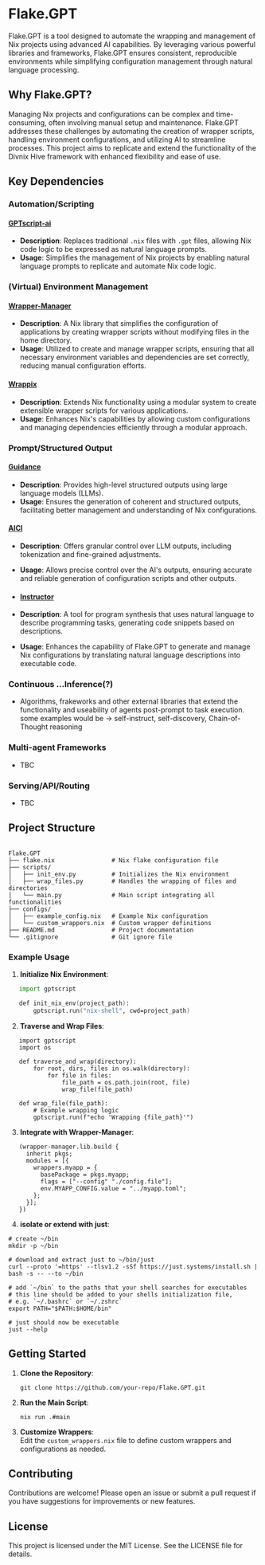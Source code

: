 # Flake.GPT  

Flake.GPT is a tool designed to automate the wrapping and management of Nix projects using advanced AI capabilities. By leveraging various powerful libraries and frameworks, Flake.GPT ensures consistent, reproducible environments while simplifying configuration management through natural language processing.  

## Why Flake.GPT?  

Managing Nix projects and configurations can be complex and time-consuming, often involving manual setup and maintenance. Flake.GPT addresses these challenges by automating the creation of wrapper scripts, handling environment configurations, and utilizing AI to streamline processes. This project aims to replicate and extend the functionality of the Divnix Hive framework with enhanced flexibility and ease of use.  

## Key Dependencies  

### Automation/Scripting

#### [GPTscript-ai](https://github.com/gptscript-ai/gptscript)  
- **Description**: Replaces traditional `.nix` files with `.gpt` files, allowing Nix code logic to be expressed as natural language prompts.  
- **Usage**: Simplifies the management of Nix projects by enabling natural language prompts to replicate and automate Nix code logic.  

### (Virtual) Environment Management

#### [Wrapper-Manager](https://github.com/viperML/wrapper-manager)  
- **Description**: A Nix library that simplifies the configuration of applications by creating wrapper scripts without modifying files in the home directory.  
- **Usage**: Utilized to create and manage wrapper scripts, ensuring that all necessary environment variables and dependencies are set correctly, reducing manual configuration efforts.  

#### [Wrappix](https://github.com/zackattackz/wrappix)  
- **Description**: Extends Nix functionality using a modular system to create extensible wrapper scripts for various applications.  
- **Usage**: Enhances Nix's capabilities by allowing custom configurations and managing dependencies efficiently through a modular approach.  

### Prompt/Structured Output

#### [Guidance](https://github.com/guidance-ai/guidance)  
- **Description**: Provides high-level structured outputs using large language models (LLMs).  
- **Usage**: Ensures the generation of coherent and structured outputs, facilitating better management and understanding of Nix configurations.  

#### [AICI](https://www.microsoft.com/en-us/research/project/aici/)  
- **Description**: Offers granular control over LLM outputs, including tokenization and fine-grained adjustments.  
- **Usage**: Allows precise control over the AI's outputs, ensuring accurate and reliable generation of configuration scripts and other outputs.

- #### [Instructor](https://github.com/jxnl/instructor)
- **Description**: A tool for program synthesis that uses natural language to describe programming tasks, generating code snippets based on descriptions.
- **Usage**: Enhances the capability of Flake.GPT to generate and manage Nix configurations by translating natural language descriptions into executable code.

### Continuous ...Inference(?)
- Algorithms, frakeworks and other external libraries that extend the functionality and useability of agents post-prompt to task execution. some examples would be -> self-instruct, self-discovery, Chain-of-Thought reasoning

### Multi-agent Frameworks
- TBC

### Serving/API/Routing
- TBC

## Project Structure  

```shell

Flake.GPT
├── flake.nix                # Nix flake configuration file
├── scripts/
│   ├── init_env.py          # Initializes the Nix environment
│   ├── wrap_files.py        # Handles the wrapping of files and directories
│   └── main.py              # Main script integrating all functionalities
├── configs/
│   ├── example_config.nix   # Example Nix configuration
│   └── custom_wrappers.nix  # Custom wrapper definitions
├── README.md                # Project documentation
└── .gitignore               # Git ignore file  

```  

### Example Usage  

1. **Initialize Nix Environment**:  
```nix  
   import gptscript  

   def init_nix_env(project_path):
       gptscript.run("nix-shell", cwd=project_path)
```

2. **Traverse and Wrap Files**:
```go-lang
   import gptscript
   import os

   def traverse_and_wrap(directory):
       for root, dirs, files in os.walk(directory):
           for file in files:
               file_path = os.path.join(root, file)
               wrap_file(file_path)

   def wrap_file(file_path):
       # Example wrapping logic
       gptscript.run(f"echo 'Wrapping {file_path}'")
```

3. **Integrate with Wrapper-Manager**:
```mix
   (wrapper-manager.lib.build {
     inherit pkgs;
     modules = [{
       wrappers.myapp = {
         basePackage = pkgs.myapp;
         flags = ["--config" "./config.file"];
         env.MYAPP_CONFIG.value = "../myapp.toml";
       };
     }];
   })
```  
4. **isolate or extend with just**:

```shell
# create ~/bin
mkdir -p ~/bin

# download and extract just to ~/bin/just
curl --proto '=https' --tlsv1.2 -sSf https://just.systems/install.sh | bash -s -- --to ~/bin

# add `~/bin` to the paths that your shell searches for executables
# this line should be added to your shells initialization file,
# e.g. `~/.bashrc` or `~/.zshrc`
export PATH="$PATH:$HOME/bin"

# just should now be executable
just --help
```  

## Getting Started  

1. **Clone the Repository**:  

   `git clone https://github.com/your-repo/Flake.GPT.git`  


2. **Run the Main Script**:  

   `nix run .#main`  


3. **Customize Wrappers**:  
   Edit the `custom_wrappers.nix` file to define custom wrappers and configurations as needed.  

## Contributing  

Contributions are welcome! Please open an issue or submit a pull request if you have suggestions for improvements or new features.  

## License  

This project is licensed under the MIT License. See the LICENSE file for details.

